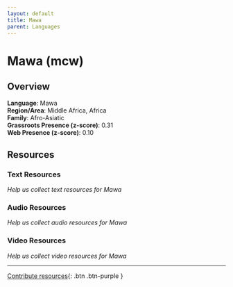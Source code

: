 ```yaml
---
layout: default
title: Mawa
parent: Languages
---
```


# Mawa (mcw)

## Overview

**Language**: Mawa  
**Region/Area**: Middle Africa, Africa  
**Family**: Afro-Asiatic  
**Grassroots Presence (z-score)**: 0.31  
**Web Presence (z-score)**: 0.10  

## Resources

### Text Resources
*Help us collect text resources for Mawa*

### Audio Resources
*Help us collect audio resources for Mawa*

### Video Resources
*Help us collect video resources for Mawa*

---

[Contribute resources](https://forms.office.com/e/1SfLJx3u1r){: .btn .btn-purple }
